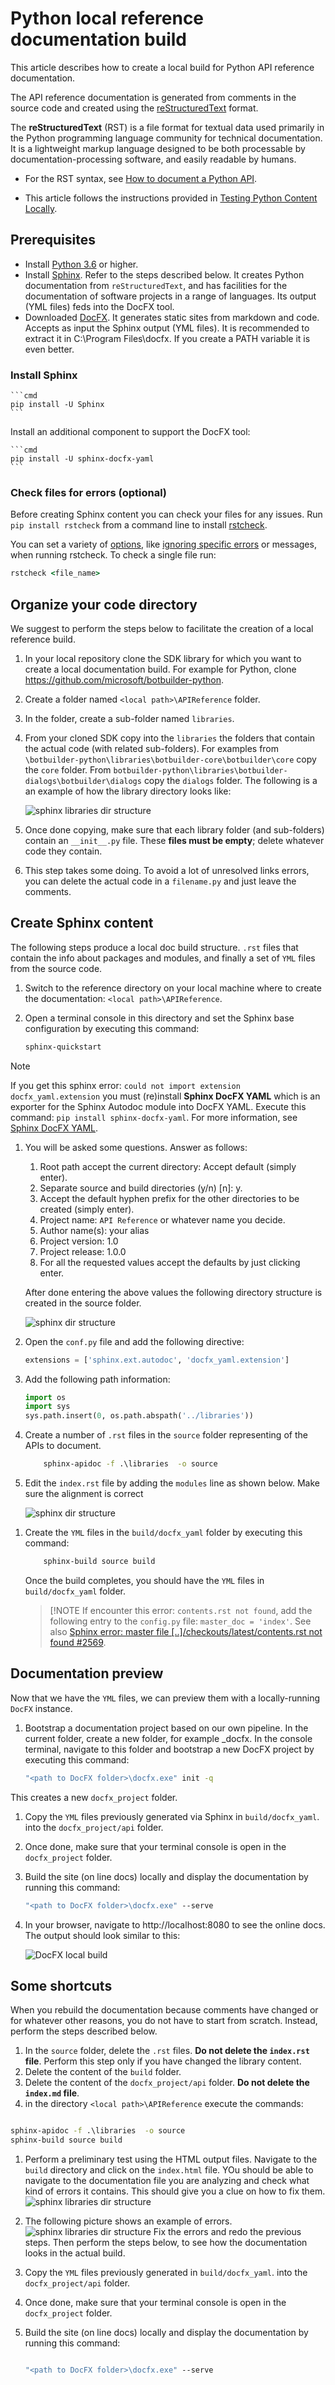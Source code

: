 # Python local reference documentation build

This article describes how to create a local build for Python API reference documentation.

The API reference documentation is generated from comments in the source code and created using the [reStructuredText](https://en.wikipedia.org/wiki/ReStructuredText) format.

The **reStructuredText** (RST) is a file format for textual data used primarily in the Python programming language community for technical documentation.
It is a lightweight markup language designed to be both processable by documentation-processing software, and easily readable by humans.

- For the RST syntax, see [How to document a Python API](https://review.docs.microsoft.com/en-us/help/onboard/admin/reference/python/documenting-api?branch=master).

- This article follows the instructions provided in [Testing Python Content Locally](https://review.docs.microsoft.com/en-us/help/onboard/admin/reference/python/testing-locally?branch=master).

## Prerequisites

- Install [Python 3.6](https://www.python.org/downloads/) or higher.
- Install [Sphinx](http://www.sphinx-doc.org/en/master/). Refer to the steps described below. It creates Python documentation from `reStructuredText`, and has facilities for the documentation of software projects in a range of languages. Its output (YML files) feds into the DocFX tool.
- Downloaded [DocFX](https://dotnet.github.io/docfx/). It generates static sites from markdown and code. Accepts as input the Sphinx output (YML files). It is recommended to extract it in C:\Program Files\docfx. If you create a PATH variable it is even better.

### Install Sphinx

    ```cmd
    pip install -U Sphinx
    ```

Install an additional component to support the DocFX tool:

    ```cmd
    pip install -U sphinx-docfx-yaml
    ```

### Check files for errors (optional)

Before creating Sphinx content you can check your files for any issues. Run `pip install rstcheck` from a command line to install [rstcheck](https://pypi.org/project/rstcheck/).

You can set a variety of [options](https://github.com/myint/rstcheck#options), like [ignoring specific errors](https://github.com/myint/rstcheck#ignore-specific-errors) or messages, when running rstcheck. To check a single file run:

```cmd
rstcheck <file_name>
```

## Organize your code directory

We suggest to perform the steps below to facilitate the creation of a local reference build.

1. In your local repository clone the SDK library for which you want to create a local documentation build. For example for Python, clone https://github.com/microsoft/botbuilder-python.
1. Create a folder named `<local path>\APIReference` folder.
1. In the folder, create a sub-folder named `libraries`.
1. From your cloned SDK copy into the `libraries` the folders that contain the actual code (with related sub-folders). For examples from `\botbuilder-python\libraries\botbuilder-core\botbuilder\core` copy the `core` folder. From `botbuilder-python\libraries\botbuilder-dialogs\botbuilder\dialogs` copy the `dialogs` folder.
The following is a an example of how the library directory looks like:

    ![sphinx libraries dir structure](../media/sphinx-libraries.PNG)

1. Once done copying, make sure that each library folder (and sub-folders) contain an `__init__.py` file. These **files must be empty**; delete whatever code they contain.
1. This step takes some doing. To avoid a lot of unresolved links errors, you can delete the actual code in a `filename.py` and just leave the comments.


## Create Sphinx content

The following steps produce a local doc build structure. `.rst` files that contain the info about packages and modules, and finally a set of `YML` files from the source code.

1. Switch to the reference directory on your local machine where to create the documentation: `<local path>\APIReference`.
1. Open a terminal console in this directory and set the Sphinx base configuration by executing this command:

    ```cmd
    sphinx-quickstart
    ```

> [!NOTE]
> If you get this sphinx error: `could not import extension docfx_yaml.extension` you must (re)install **Sphinx DocFX YAML** which is an exporter for the Sphinx Autodoc module into DocFX YAML. Execute this command: `pip install sphinx-docfx-yaml`. For more information, see [Sphinx DocFX YAML](https://github.com/docascode/sphinx-docfx-yaml).

1. You will be asked some questions. Answer as follows:

    1. Root path accept the current directory: Accept default (simply enter).
    1. Separate source and build directories (y/n) [n]: y.
    1. Accept the default hyphen prefix for the other directories to be created (simply enter).
    1. Project name: `API Reference` or whatever name you decide.
    1. Author name(s): your alias
    1. Project version: 1.0
    1. Project release: 1.0.0
    1. For all the requested values accept the defaults by just clicking enter.

    After done entering the above values the following directory structure is created in the source folder.

    ![sphinx dir structure](../media/sphinx-dir-structure.PNG)

1. Open the `conf.py` file and add the following directive:

    ```python
    extensions = ['sphinx.ext.autodoc', 'docfx_yaml.extension']
    ```

1. Add the following path information:

    ```python
    import os
    import sys
    sys.path.insert(0, os.path.abspath('../libraries'))
    ```

1. Create a number of  `.rst` files in the `source` folder representing of the APIs to document.

    ```cmd
        sphinx-apidoc -f .\libraries  -o source
    ```
1. Edit the `index.rst` file by adding the `modules` line as shown below. Make sure the alignment is correct

    ![sphinx dir structure](../media/sphinx-index-rst.PNG)

<!--
sphinx-apidoc <path to folder where the .py files are> -o . --module-first --no-headings --no-toc --implicit-namespaces
-->

1. Create the `YML` files in the `build/docfx_yaml` folder by executing this command:

    ```cmd
        sphinx-build source build
    ```

    Once the build completes, you should have the `YML` files in `build/docfx_yaml` folder.

    > [!NOTE
    > If encounter this error: `contents.rst not found`, add the following entry to the `config.py` file: `master_doc = 'index'`. See also [Sphinx error: master file [..]/checkouts/latest/contents.rst not found #2569](https://github.com/readthedocs/readthedocs.org/issues/2569).

## Documentation preview

Now that we have the `YML` files, we can preview them with a locally-running `DocFX` instance.

1. Bootstrap a documentation project based on our own pipeline. In the current folder, create a new folder, for example _docfx. In the console terminal, navigate to this folder and bootstrap a new DocFX project by executing this command:

    ```cmd
    "<path to DocFX folder>\docfx.exe" init -q
    ```
This creates a new `docfx_project` folder.

1. Copy the `YML` files previously generated via Sphinx in `build/docfx_yaml`. into the `docfx_project/api` folder.
1. Once done, make sure that your terminal console is open in the `docfx_project` folder.
1. Build the site (on line docs) locally and display the documentation by running this command:

    ```cmd
    "<path to DocFX folder>\docfx.exe" --serve
    ```

1. In your browser, navigate to http://localhost:8080 to see the online docs. The output should look similar to this:

    ![DocFX local build](../media/docfx-local-build.png)

## Some shortcuts

When you rebuild the documentation because comments have changed or for whatever other reasons, you do not have to start from scratch. Instead, perform the steps described below.

1. In the `source` folder, delete the `.rst` files. **Do not delete the `index.rst` file**. Perform this step only if you have changed the library content.
1. Delete the content of the `build` folder.
1. Delete the content of the `docfx_project/api` folder. **Do not delete the `index.md` file**.
1. in the directory `<local path>\APIReference` execute the commands:

```cmd

sphinx-apidoc -f .\libraries  -o source
sphinx-build source build

```

1. Perform a preliminary test using the HTML output files. Navigate to the `build` directory and click on the `index.html` file. YOu should be able to navigate to the documentation file you are analyzing and check what kind of errors it contains. This should give you a clue on how to fix them.
    ![sphinx libraries dir structure](../media/sphinx-index-html.PNG)
1. The following picture shows an example of errors.
    ![sphinx libraries dir structure](../media/sphinx-errors.PNG)
Fix the errors and redo the previous steps. Then perform the steps below, to see how the documentation looks in the actual build.
1. Copy the `YML` files previously generated in `build/docfx_yaml`. into the `docfx_project/api` folder.
1. Once done, make sure that your terminal console is open in the `docfx_project` folder.
1. Build the site (on line docs) locally and display the documentation by running this command:

    ```cmd

    "<path to DocFX folder>\docfx.exe" --serve

    ```